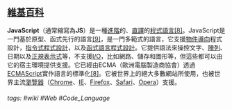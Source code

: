 [維基百科](https://zh.wikipedia.org/wiki/JavaScript)
---
**JavaScript**（通常縮寫為**JS**）是一種[進階](https://zh.wikipedia.org/wiki/%E9%AB%98%E7%BA%A7%E8%AF%AD%E8%A8%80 "高階語言")的、[直譯](https://zh.wikipedia.org/wiki/%E7%9B%B4%E8%AD%AF%E8%AA%9E%E8%A8%80 "直譯語言")的[程式語言](https://zh.wikipedia.org/wiki/%E7%BC%96%E7%A8%8B%E8%AF%AD%E8%A8%80 "程式語言")[\[8\]](https://zh.wikipedia.org/wiki/JavaScript#cite_note-:0-8)。JavaScript是一門基於原型、函式先行的語言[\[9\]](https://zh.wikipedia.org/wiki/JavaScript#cite_note-:1-9)，是一門多範式的語言，它支援[物件導向](https://zh.wikipedia.org/wiki/%E9%9D%A2%E5%90%91%E5%AF%B9%E8%B1%A1%E7%A8%8B%E5%BA%8F%E8%AE%BE%E8%AE%A1 "物件導向程式設計")程式設計，[指令式程式設計](https://zh.wikipedia.org/wiki/%E5%91%BD%E4%BB%A4%E5%BC%8F%E7%BC%96%E7%A8%8B%E8%AF%AD%E8%A8%80 "指令式程式設計語言")，以及[函式語言程式設計](https://zh.wikipedia.org/wiki/%E5%87%BD%E6%95%B0%E5%BC%8F%E7%BC%96%E7%A8%8B%E8%AF%AD%E8%A8%80 "函式語言程式設計語言")。它提供語法來操控文字、[陣列](https://zh.wikipedia.org/wiki/%E6%95%B0%E7%BB%84 "陣列")、日期以及[正規表示式](https://zh.wikipedia.org/wiki/%E6%AD%A3%E5%88%99%E8%A1%A8%E8%BE%BE%E5%BC%8F "正規表示式")等，不支援[I/O](https://zh.wikipedia.org/wiki/I/O "I/O")，比如網路、儲存和圖形等，但這些都可以由它的宿主環境提供支援。它已經由ECMA（歐洲電腦製造商協會）透過[ECMAScript](https://zh.wikipedia.org/wiki/ECMAScript "ECMAScript")實作語言的標準化[\[8\]](https://zh.wikipedia.org/wiki/JavaScript#cite_note-:0-8)。它被世界上的絕大多數網站所使用，也被世界主流[瀏覽器](https://zh.wikipedia.org/wiki/%E6%B5%8F%E8%A7%88%E5%99%A8 "瀏覽器")（[Chrome](https://zh.wikipedia.org/wiki/Google_Chrome "Google Chrome")、[IE](https://zh.wikipedia.org/wiki/Internet_Explorer "Internet Explorer")、[Firefox](https://zh.wikipedia.org/wiki/Firefox "Firefox")、[Safari](https://zh.wikipedia.org/wiki/Safari "Safari")、[Opera](https://zh.wikipedia.org/wiki/Opera%E9%9B%BB%E8%85%A6%E7%80%8F%E8%A6%BD%E5%99%A8 "Opera電腦瀏覽器")）支援。

###### tags: #wiki #Web #Code_Language 
